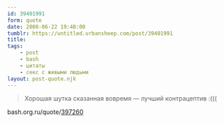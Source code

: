 ```yaml
---
id: 39401991
form: quote
date: 2008-06-22 19:48:00
tumblr: https://untitled.urbansheep.com/post/39401991
title: 
tags:
    - post
    - bash
    - цитаты
    - секс с живыми людьми
layout: post-quote.njk
---
```


<blockquote>
Хорошая шутка сказанная вовремя — лучший контрацептив :(((
</blockquote>

bash.org.ru/quote/<a href="http://bash.org.ru/quote/397260">397260</a>
